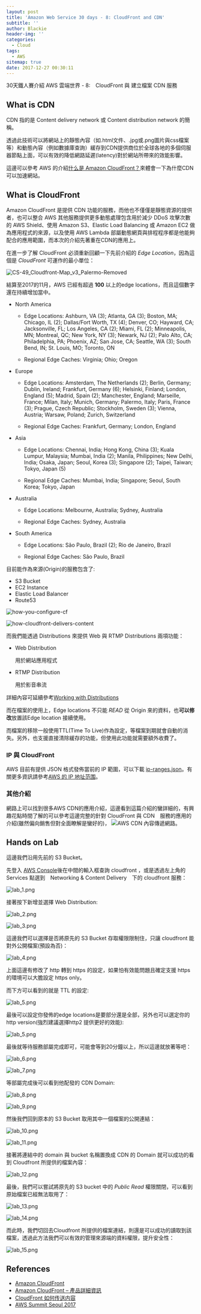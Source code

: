 ```yaml
---
layout: post
title: 'Amazon Web Service 30 days - 8: CloudFront and CDN'
subtitle: ''
author: Blackie
header-img: ''
categories:
  - Cloud
tags:
  - AWS
sitemap: true
date: 2017-12-27 00:30:11
---
```


<!-- More -->

30天鐵人賽介紹 AWS 雲端世界 - 8:　CloudFront 與 建立檔案 CDN 服務

<!-- More -->

## What is CDN ##

CDN 指的是 Content delivery network 或 Content distribution network 的簡稱。

透過此技術可以將網站上的靜態內容（如.html文件、.jpg或.png圖片與css檔案等）和動態內容（例如數據庫查詢）緩存到CDN提供商位於全球各地的多個伺服器節點上面，可以有效的降低網路延遲(latency)對於網站所帶來的效能影響。

這邊可以參考 AWS 的介紹[什么是 Amazon CloudFront？](http://docs.aws.amazon.com/zh_cn/AmazonCloudFront/latest/DeveloperGuide/Introduction.html)來體會一下為什麼CDN可以加速網站。

## What is CloudFront ##

Amazon CloudFront 是提供 CDN 功能的服務，而他也不僅僅是靜態資源的提供者，也可以整合 AWS 其他服務提供更多動態處理包含用於減少 DDoS 攻擊次數的 AWS Shield、使用 Amazon S3、Elastic Load Balancing 或 Amazon EC2 做為應用程式的來源，以及使用 AWS Lambda 部屬動態網頁與排程程序都是他能夠配合的應用範圍，而本次的介紹先著重在CDN的應用上。

在進一步了解 CloudFront 必須重新回顧一下先前介紹的 *Edge Location*，因為這個是 *CloudFront* 可運作的最小單位：

![CS-49_Cloudfront-Map_v3_Palermo-Removed](CS-49_Cloudfront-Map_v3_Palermo-Removed.png)

結算至2017的11月，AWS 已經有超過 **100** 以上的edge locations，而且這個數字還在持續增加當中。

- North America
    
    - Edge Locations: Ashburn, VA (3); Atlanta, GA (3); Boston, MA; Chicago, IL (2); Dallas/Fort Worth, TX (4); Denver, CO; Hayward, CA; Jacksonville, FL; Los Angeles, CA (2); Miami, FL (2); Minneapolis, MN; Montreal, QC; New York, NY (3); Newark, NJ (2); Palo Alto, CA; Philadelphia, PA; Phoenix, AZ; San Jose, CA; Seattle, WA (3); South Bend, IN; St. Louis, MO; Toronto, ON
    
    - Regional Edge Caches: Virginia; Ohio; Oregon

- Europe

    - Edge Locations: Amsterdam, The Netherlands (2); Berlin, Germany; Dublin, Ireland; Frankfurt, Germany (6); Helsinki, Finland; London, England (5); Madrid, Spain (2); Manchester, England; Marseille, France; Milan, Italy; Munich, Germany; Palermo, Italy; Paris, France (3); Prague, Czech Republic; Stockholm, Sweden (3); Vienna, Austria; Warsaw, Poland; Zurich, Switzerland

    - Regional Edge Caches: Frankfurt, Germany; London, England

- Asia

    - Edge Locations: Chennai, India; Hong Kong, China (3); Kuala Lumpur, Malaysia; Mumbai, India (2); Manila, Philippines; New Delhi, India; Osaka, Japan; Seoul, Korea (3); Singapore (2); Taipei, Taiwan; Tokyo, Japan (5)

    - Regional Edge Caches: Mumbai, India; Singapore; Seoul, South Korea; Tokyo, Japan

- Australia

    - Edge Locations: Melbourne, Australia; Sydney, Australia

    - Regional Edge Caches: Sydney, Australia

- South America

    - Edge Locations: São Paulo, Brazil (2); Rio de Janeiro, Brazil

    - Regional Edge Caches: São Paulo, Brazil

目前能作為來源(Origin)的服務包含了:

- S3 Bucket
- EC2 Instance
- Elastic Load Balancer
- Route53

![how-you-configure-cf](how-you-configure-cf.png)

![how-cloudfront-delivers-content](hhow-cloudfront-delivers-content.png)

而我們能透過 Distributions 來提供 Web 與 RTMP Distributions 兩項功能：

- Web Distribution

    用於網站應用程式

- RTMP Distribution

    用於影音串流

詳細內容可延續參考[Working with Distributions](http://docs.aws.amazon.com/AmazonCloudFront/latest/DeveloperGuide/distribution-working-with.html)

而在檔案的使用上，Edge locations 不只能 *READ* 從 Origin 來的資料，也**可以修改**放置該Edge location 接續使用。

而檔案的移除一般使用TTL(Time To Live)作為設定，等檔案到期就會自動的消失。另外，也支援直接清除緩存的功能，但使用此功能就需要額外收費了。

### IP 與 CloudFront ###

AWS 目前有提供 JSON 格式發佈當前的 IP 範圍，可以下載 [ip-ranges.json](https://ip-ranges.amazonaws.com/ip-ranges.json)。有關更多資訊請參考[AWS 的 IP 地址范围](http://docs.aws.amazon.com/zh_cn/general/latest/gr/aws-ip-ranges.html)。

### 其他介紹 ###

網路上可以找到很多AWS CDN的應用介紹，這邊看到這篇介紹的蠻詳細的，有興趣花點時間了解的可以參考這邊完整的針對 CloudFront 與 CDN　服務的應用的介紹(雖然偏向銷售但對全面瞭解是蠻好的)，
![AWS CDN 內容傳遞網路](https://www.youtube.com/watch?v=0bD8zNc6kuk)。

## Hands on Lab ##

這邊我們沿用先前的 S3 Bucket。

先登入 [AWS Console](https://console.aws.amazon.com/console/home)後在中間的輸入框查詢 cloudfront ，或是透過左上角的 Services 點選到　Networking & Content Delivery　下的 cloudfront 服務：

![lab_1.png](lab_1.png)

接著按下新增並選擇 Web Distribution:

![lab_2.png](lab_2.png)

![lab_3.png](lab_3.png)

這邊我們可以選擇是否將原先的 S3 Bucket 存取權限限制住，只讓 cloudfront 能對外公開檔案(預設為否)：

![lab_4.png](lab_4.png)

上面這邊有修改了 http 轉到 https 的設定，如果怕有效能問題且確定支援 https 的環境可以大膽設定 https only。

而下方可以看到的就是 TTL 的設定:

![lab_5.png](lab_5.png)

最後可以設定你發佈的edge locations是要部分還是全部，另外也可以選定你的 http version(強烈建議選擇http2 提供更好的效能):

![lab_5.png](lab_5.png)

最後就等待服務部屬完成即可，可能會等到20分鐘以上，所以這邊就放著等吧：

![lab_6.png](lab_6.png)

![lab_7.png](lab_7.png)

等部屬完成後可以看到他配發的 CDN Domain:

![lab_8.png](lab_8.png)

![lab_9.png](lab_9.png)

然後我們回到原本的 S3 Bucket 取用其中一個檔案的公開連結：

![lab_10.png](lab_10.png)

![lab_11.png](lab_11.png)

接著將連結中的 domain 與 bucket 名稱置換成 CDN 的 Domain 就可以成功的看到 Cloudfront 所提供的檔案內容：

![lab_12.png](lab_12.png)

最後，我們可以嘗試將原先的 S3 bucket 中的 *Public Read* 權限關閉，可以看到原始檔案已經無法取用了：

![lab_13.png](lab_13.png)

![lab_14.png](lab_14.png)

而此時，我們切回去Cloudfront 所提供的檔案連結，則還是可以成功的讀取到該檔案，透過此方法我們可以有效的管理來源端的資料權限，提升安全性：

![lab_15.png](lab_15.png)

## References ##

- [Amazon CloudFront](https://aws.amazon.com/tw/cloudfront/)
- [Amazon CloudFront – 產品詳細資訊](https://aws.amazon.com/tw/cloudfront/details/)
- [CloudFront 如何传送内容](http://docs.aws.amazon.com/zh_cn/AmazonCloudFront/latest/DeveloperGuide/HowCloudFrontWorks.html)
- [AWS Summit Seoul 2017](https://www.slideshare.net/awskorea/route53-cloudfront-cdn-gsneotek)